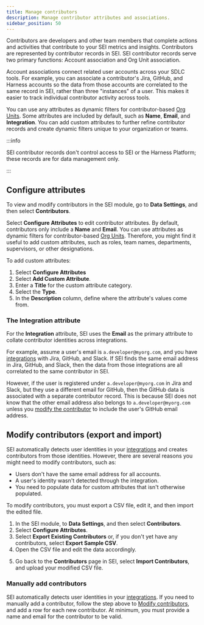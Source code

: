 ```yaml
---
title: Manage contributors
description: Manage contributor attributes and associations.
sidebar_position: 50
---
```


Contributors are developers and other team members that complete actions and activities that contribute to your SEI metrics and insights. Contributors are represented by contributor records in SEI. SEI contributor records serve two primary functions: Account association and Org Unit association.

Account associations connect related user accounts across your SDLC tools. For example, you can associate a contributor's Jira, GitHub, and Harness accounts so the data from those accounts are correlated to the same record in SEI, rather than three "instances" of a user. This makes it easier to track individual contributor activity across tools.

You can use any attributes as dynamic filters for contributor-based [Org Units](./manage-org-units.md). Some attributes are included by default, such as **Name**, **Email**, and **Integration**. You can add custom attributes to further refine contributor records and create dynamic filters unique to your organization or teams.

:::info

SEI contributor records don't control access to SEI or the Harness Platform; these records are for data management only.

:::

## Configure attributes

To view and modify contributors in the SEI module, go to **Data Settings**, and then select **Contributors**.

<!-- img .gitbook/assets/Screen Shot 2022-12-01 at 2.23.22 PM.png - Settings page with Users tile indicated -->

Select **Configure Attributes** to edit contributor attributes. By default, contributors only include a **Name** and **Email**. You can use attributes as dynamic filters for contributor-based [Org Units](./manage-org-units.md). Therefore, you might find it useful to add custom attributes, such as roles, team names, departments, supervisors, or other designations.

To add custom attributes:

1. Select **Configure Attributes**
2. Select **Add Custom Attribute**.
3. Enter a **Title** for the custom attribute category.
4. Select the **Type**.
5. In the **Description** column, define where the attribute's values come from.

<!-- image .gitbook/assets/Screen Shot 2022-12-01 at 2.26.31 PM.png - Configure User Attributes dialog -->

### The Integration attribute

For the **Integration** attribute, SEI uses the **Email** as the primary attribute to collate contributor identities across integrations.

For example, assume a user's email is `a.developer@myorg.com`, and you have [integrations](../sei-integrations/sei-integrations-overview.md) with Jira, GitHub, and Slack. If SEI finds the same email address in Jira, GitHub, and Slack, then the data from those integrations are all correlated to the same contributor in SEI.

However, if the user is registered under `a.developer@myorg.com` in Jira and Slack, but they use a different email for GitHub, then the GitHub data is associated with a separate contributor record. This is because SEI does not know that the other email address also belongs to `a.developer@myorg.com` unless you [modify the contributor](#modify-contributors-export-and-import) to include the user's GitHub email address.

## Modify contributors (export and import)

SEI automatically detects user identities in your [integrations](../sei-integrations/sei-integrations-overview.md) and creates contributors from those identities. However, there are several reasons you might need to modify contributors, such as:

* Users don't have the same email address for all accounts.
* A user's identity wasn't detected through the integration.
* You need to populate data for custom attributes that isn't otherwise populated.

To modify contributors, you must export a CSV file, edit it, and then import the edited file.

1. In the SEI module, to **Data Settings**, and then select **Contributors**.
2. Select **Configure Attributes**.
3. Select **Export Existing Contributors** or, if you don't yet have any contributors, select **Export Sample CSV**.
4. Open the CSV file and edit the data accordingly.

<!-- image .gitbook/assets/Screen Shot 2022-12-01 at 2.31.01 PM.png - sample user record csv-->

5. Go back to the **Contributors** page in SEI, select **Import Contributors**, and upload your modified CSV file.

### Manually add contributors

SEI automatically detects user identities in your [integrations](../sei-integrations/sei-integrations-overview.md). If you need to manually add a contributor, follow the step above to [Modify contributors](#modify-contributors-export-and-import), and add a row for each new contributor. At minimum, you must provide a name and email for the contributor to be valid.

